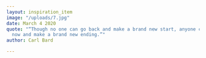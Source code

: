 ```yaml
---
layout: inspiration_item
image: "/uploads/7.jpg"
date: March 4 2020
quote: "“Though no one can go back and make a brand new start, anyone can start from
  now and make a brand new ending.”"
author: Carl Bard

---
```

